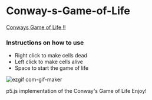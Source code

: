 # Conway-s-Game-of-Life

[Conways Game of Life !!](https://conways-game-of-life.rushour0.repl.co/)

### Instructions on how to use
- Right click to make cells dead
- Left click to make cells alive
- Space to start the game of life

![ezgif com-gif-maker](https://user-images.githubusercontent.com/72869428/138738811-096ab70e-88ae-4901-80fa-ba9ea43ecb71.gif)

p5.js implementation of the Conway's Game of Life
Enjoy!

